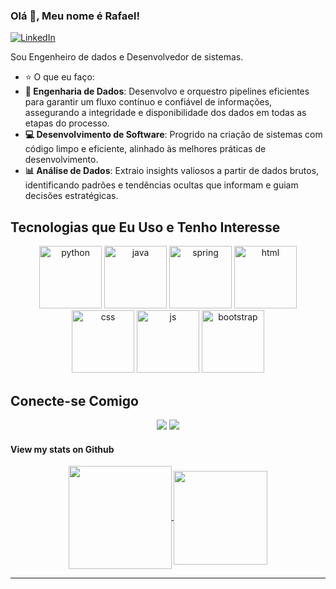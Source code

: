 <!--
**RafaelSilva25/RafaelSilva25** is a ✨ _special_ ✨ repository because its `README.md` (this file) appears on your GitHub profile.

Here are some ideas to get you started:

- 🔭 I’m currently working on ...
- 🌱 I’m currently learning ...
- 👯 I’m looking to collaborate on ...
- 🤔 I’m looking for help with ...
- 💬 Ask me about ...
- 📫 How to reach me: ...
- 😄 Pronouns: ...
- ⚡ Fun fact: ...
-->

### Olá 👋, Meu nome é Rafael!

<div align="left">
  <a href="https://www.linkedin.com/in/rafael-rodrigues-da-silva-42a494190/">
    <img
      src="https://img.shields.io/static/v1?logo=linkedin&style=flat-square&color=0072b1&label=LinkedIn&message=%E2%98%86"
      alt="LinkedIn"
    />
  </a>
</div>

Sou Engenheiro de dados e Desenvolvedor de sistemas.

- :star: O que eu faço:
- **🚀 Engenharia de Dados**: Desenvolvo e orquestro pipelines eficientes para garantir um fluxo contínuo e confiável de informações, assegurando a integridade e disponibilidade dos dados em todas as etapas do processo.
- **💻 Desenvolvimento de Software**: Progrido na criação de sistemas com código limpo e eficiente, alinhado às melhores práticas de desenvolvimento.
- **📊 Análise de Dados**: Extraio insights valiosos a partir de dados brutos, identificando padrões e tendências ocultas que informam e guiam decisões estratégicas.

## Tecnologias que Eu Uso e Tenho Interesse


<p align="center">
  <img src="https://user-images.githubusercontent.com/25181517/183423507-c056a6f9-1ba8-4312-a350-19bcbc5a8697.png" alt="python" width = 100px>
  <img src="https://user-images.githubusercontent.com/25181517/117201156-9a724800-adec-11eb-9a9d-3cd0f67da4bc.png" alt="java" width = 100px>
  <img src="https://user-images.githubusercontent.com/25181517/183891303-41f257f8-6b3d-487c-aa56-c497b880d0fb.png" alt="spring" width = 100px>
  
  <img src="https://user-images.githubusercontent.com/25181517/192158954-f88b5814-d510-4564-b285-dff7d6400dad.png" alt="html" width = 100px>
  <img src="https://user-images.githubusercontent.com/25181517/183898674-75a4a1b1-f960-4ea9-abcb-637170a00a75.png" alt="css" width = 100px>
  <img src="https://user-images.githubusercontent.com/25181517/117447155-6a868a00-af3d-11eb-9cfe-245df15c9f3f.png" alt="js" width = 100px>
  <img src="https://user-images.githubusercontent.com/25181517/183898054-b3d693d4-dafb-4808-a509-bab54cf5de34.png" alt="bootstrap" width = 100px>

</p>

## Conecte-se Comigo

<p align="center">
  <a href="mailto:rafael.rsilva25@outlook.com" alt="Gmail">
  <img src="https://img.shields.io/badge/-Gmail-FF0000?style=flat-square&labelColor=FF0000&logo=gmail&logoColor=white&link=LINK-DO-SEU-EMAIL" /></a>

  <a href="https://www.linkedin.com/in/rafael-rodrigues-da-silva-42a494190/" alt="Linkedin">
  <img src="https://img.shields.io/badge/Rafael%20Rodrigues%20da%20Silva-0e76a8?style=flat-square&logo=Linkedin&logoColor=white&link=https://www.linkedin.com/in/rafael-rodrigues-da-silva-42a494190/" /></a>

</p> 


#### View my stats on Github
<p align="center">
  <a href="https://github.com/RafaelSilva25/">
    <img
      align="center"
      height="165"
      src="https://github-readme-stats.vercel.app/api?username=RafaelSilva25&count_private=true&show_icons=true&custom_title=Github%20Status&hide=issues&theme=dark"
    />
  </a>
  
  <a href="https://github.com/pmarcelojr/">
    <img
      align="center"
      height="150"
      src="https://github-readme-stats.vercel.app/api/top-langs/?username=pmarcelojr&&layout=compact&theme=dark"
    />
  </a>
</p>

----
